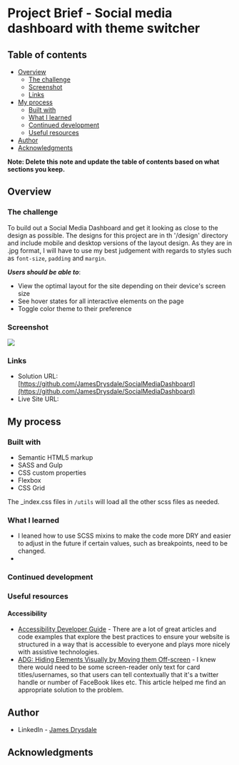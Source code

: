 # Project Brief - Social media dashboard with theme switcher

## Table of contents

- [Overview](#overview)
  - [The challenge](#the-challenge)
  - [Screenshot](#screenshot)
  - [Links](#links)
- [My process](#my-process)
  - [Built with](#built-with)
  - [What I learned](#what-i-learned)
  - [Continued development](#continued-development)
  - [Useful resources](#useful-resources)
- [Author](#author)
- [Acknowledgments](#acknowledgments)

**Note: Delete this note and update the table of contents based on what sections you keep.**

## Overview

### The challenge

To build out a Social Media Dashboard and get it looking as close to the design as possible. The designs for this project are in th '/design' directory and include mobile and desktop versions of the layout design. As they are in .jpg format, I will have to use my best judgement with regards to styles such as `font-size`, `padding` and `margin`.

***Users should be able to***:

- View the optimal layout for the site depending on their device's screen size
- See hover states for all interactive elements on the page
- Toggle color theme to their preference

### Screenshot

![](./screenshot.jpg)


### Links

- Solution URL: [https://github.com/JamesDrysdale/SocialMediaDashboard](https://github.com/JamesDrysdale/SocialMediaDashboard)
- Live Site URL: [](https://your-live-site-url.com)

## My process

### Built with

- Semantic HTML5 markup
- SASS and Gulp
- CSS custom properties
- Flexbox
- CSS Grid

The _index.css files in `/utils` will load all the other scss files as needed. 

### What I learned

- I leaned how to use SCSS mixins to make the code more DRY and easier to adjust in the future if certain values, such as breakpoints, need to be changed.
-


### Continued development



### Useful resources

#### Accessibility

- [Accessibility Developer Guide](https://www.accessibility-developer-guide.com/) - There are a lot of great articles and code examples that explore the best practices to ensure your website is structured in a way that is accessible to everyone and plays more nicely with assistive technologies. 
- [ADG: Hiding Elements Visually by Moving them Off-screen](https://www.accessibility-developer-guide.com/examples/hiding-elements/visually/) - I knew there would need to be some screen-reader only text for card titles/usernames, so that users can tell contextually that it's a twitter handle or number of FaceBook likes etc. This article helped me find an appropriate solution to the problem.

## Author

- LinkedIn - [James Drysdale](https://www.linkedin.com/in/james-drysdale/)

## Acknowledgments






